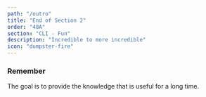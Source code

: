 ```yaml
---
path: "/outro"
title: "End of Section 2"
order: "48A"
section: "CLI - Fun"
description: "Incredible to more incredible"
icon: "dumpster-fire"
---
```


### Remember
The goal is to provide the knowledge that is useful for a long time.

<br />
<br />
<br />
<br />
<br />
<br />
<br />
<br />
<br />
<br />
<br />
<br />
